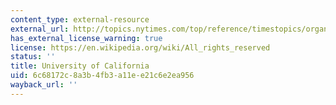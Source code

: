 ```yaml
---
content_type: external-resource
external_url: http://topics.nytimes.com/top/reference/timestopics/organizations/u/university_of_california/index.html?inline=nyt-org
has_external_license_warning: true
license: https://en.wikipedia.org/wiki/All_rights_reserved
status: ''
title: University of California
uid: 6c68172c-8a3b-4fb3-a11e-e21c6e2ea956
wayback_url: ''
---
```

